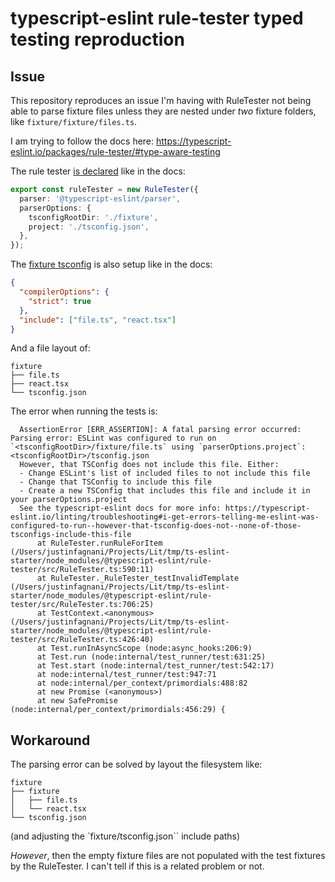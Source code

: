 # typescript-eslint rule-tester typed testing reproduction


## Issue

This repository reproduces an issue I'm having with RuleTester not being able to parse fixture files unless they are nested under _two_ fixture folders, like `fixture/fixture/files.ts`.

I am trying to follow the docs here: https://typescript-eslint.io/packages/rule-tester/#type-aware-testing

The rule tester [is declared](./src/test/rules/rule-tester.ts) like in the docs:
```ts
export const ruleTester = new RuleTester({
  parser: '@typescript-eslint/parser',
  parserOptions: {
    tsconfigRootDir: './fixture',
    project: './tsconfig.json',
  },
});
```

The [fixture tsconfig](./fixture/tsconfig.json) is also setup like in the docs:

```json
{
  "compilerOptions": {
    "strict": true
  },
  "include": ["file.ts", "react.tsx"]
}
```

And a file layout of:
```
fixture
├── file.ts
├── react.tsx
└── tsconfig.json
```

The error when running the tests is:

```
  AssertionError [ERR_ASSERTION]: A fatal parsing error occurred: Parsing error: ESLint was configured to run on `<tsconfigRootDir>/fixture/file.ts` using `parserOptions.project`: <tsconfigRootDir>/tsconfig.json
  However, that TSConfig does not include this file. Either:
  - Change ESLint's list of included files to not include this file
  - Change that TSConfig to include this file
  - Create a new TSConfig that includes this file and include it in your parserOptions.project
  See the typescript-eslint docs for more info: https://typescript-eslint.io/linting/troubleshooting#i-get-errors-telling-me-eslint-was-configured-to-run--however-that-tsconfig-does-not--none-of-those-tsconfigs-include-this-file
      at RuleTester.runRuleForItem (/Users/justinfagnani/Projects/Lit/tmp/ts-eslint-starter/node_modules/@typescript-eslint/rule-tester/src/RuleTester.ts:590:11)
      at RuleTester._RuleTester_testInvalidTemplate (/Users/justinfagnani/Projects/Lit/tmp/ts-eslint-starter/node_modules/@typescript-eslint/rule-tester/src/RuleTester.ts:706:25)
      at TestContext.<anonymous> (/Users/justinfagnani/Projects/Lit/tmp/ts-eslint-starter/node_modules/@typescript-eslint/rule-tester/src/RuleTester.ts:426:40)
      at Test.runInAsyncScope (node:async_hooks:206:9)
      at Test.run (node:internal/test_runner/test:631:25)
      at Test.start (node:internal/test_runner/test:542:17)
      at node:internal/test_runner/test:947:71
      at node:internal/per_context/primordials:488:82
      at new Promise (<anonymous>)
      at new SafePromise (node:internal/per_context/primordials:456:29) {
```

## Workaround

The parsing error can be solved by layout the filesystem like:

```
fixture
├── fixture
│   ├── file.ts
│   └── react.tsx
└── tsconfig.json
```

(and adjusting the `fixture/tsconfig.json`` include paths)

_However_, then the empty fixture files are not populated with the test fixtures by the RuleTester. I can't tell if this is a related problem or not.
